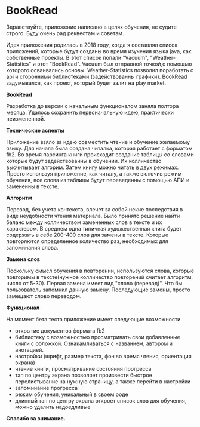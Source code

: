 ﻿# BookRead
Здравствуйте, приложение написано в целях обучения, не судите строго. Буду очень рад реквестам и советам.

Идея приложения родилась в 2018 году, когда я составлял список приложений, которые будут созданы во время изучения языка java, как собственные проекты. В этот список попали "Vacuum", "Weather-Statistics" и этот "BookRead". Vacuum был отправной точкой,с помощью которого осваивались основы.
Weather-Statistics позволил поработать с api и сторонними библиотеками (задействованны графики). 
BookRead задумывался, как проект, который будет залит на play market. 

**BookRead**

Разработка до версии с начальным функционалом заняла полтора месяца. Удалось сохранить первоначальную идею, практически неизмененной.

**Технические аспекты**

Приложение взяло за идею совместить чтение и обучение желаемому языку. Для начала была создана читалка, которая работает с форматом fb2. Во время парсинга книги происходит создание таблицы со словами которые будут задействованны в обучении. Их колличество высчитывает алгорим. Затем книгу можно читать в двух режимах. Просто используя приложение, как читалу, а также включив режим обучения, все слова из таблицы будут переведенны с помощью АПИ и замененны в тексте. 

**Алгоритм**

Перевод, без учета контекста, влечет за собой некие последствия в виде неудобности чтения материала. Было принято решение найти баланс между колличеством замененных слов в тексте и их характером. В среднем одна типичная художественная книга будет содержать в себе 200-400 слов для замены в тексте. Которые повторяются определенное количество раз, необходимых для запоминания слова.

**Замена слов**

Поскольку смысл обучения в повторении, используются слова, которые повторимы в тексте(нужное колличество повторений считает алгоритм, число от 5-30). Первая замена имеет вид "слово (перевод)". Что бы пользователь запомнил данную замену. Последующие замены, просто замещают слово переводом. 

**Функционал**

На момент бета теста приложение имеет следующие возможности.
- открытие документов формата fb2
- библиотеку с возможностью просматривать свои добавленные книги с обложкой. Ознакамливаться с названием, автором и анотацией.
- настройки (шрифт, размер текста, фон во время чтения, ориентация экрана)
- чтение книги, просматривание состояния прогресса
- тап по центру экрана позволяет произвести быстрое перелистывание на нужную страницу, а также перейти в настройки
- запоминание прогресса
- режим обучения, уникальный в своем роде
- длинный тап по центру экрана откроет список слов для обучения, можно удалить надоедливые

**Спасибо за внимание.**
